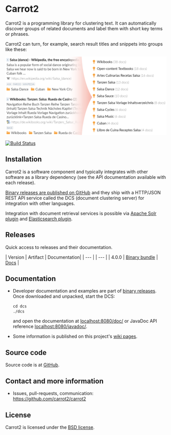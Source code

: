 Carrot2
=======

Carrot2 is a programming library for clustering text. It can automatically 
discover groups of related documents and label them with short key terms 
or phrases.

Carrot2 can turn, for example, search result titles and snippets into 
groups like these:

![Search result titles and snippets and corresponding cluster labels (right).](doc/src/content/images/carrot2-intro-example-light.png "")


[![Build Status](https://travis-ci.org/carrot2/carrot2.svg?branch=master)](https://travis-ci.org/carrot2/carrot2)


Installation
------------

Carrot2 is a software component and typically integrates with other software
as a library dependency (see the API documentation available with each release).

[Binary releases are published on GitHub](https://github.com/carrot2/carrot2/releases) and they 
ship with a HTTP/JSON REST API service called the DCS 
(document clustering server) for integration with other languages.

Integration with document retrieval services is possible
via [Apache Solr plugin](https://lucene.apache.org/solr/guide/result-clustering.html) 
and [Elasticsearch plugin](https://github.com/carrot2/elasticsearch-carrot2).

Releases
--------

Quick access to releases and their documentation.

| Version | Artifact                         | Documentation|
| ---     |                                  | ---          |
| 4.0.0   | [Binary bundle](releases/download/release-4.0.0/carrot2-4.0.0.zip) | [Docs](https://carrot2.github.io/release/4.0.0/doc/) |   


Documentation
-------------

* Developer documentation and examples are part of
  [binary releases](https://github.com/carrot2/carrot2/releases).
  Once downloaded and unpacked, start the DCS:

  ```shell script
  cd dcs
  ./dcs
  ```

  and open the documentation at [localhost:8080/doc/](http://localhost:8080/doc/) or
  JavaDoc API reference [localhost:8080/javadoc/](http://localhost:8080/javadoc/).

* Some information is published on this project's 
  [wiki pages](https://github.com/carrot2/carrot2/wiki).


Source code
-----------

Source code is at [GitHub](https://github.com/carrot2/carrot2). 


Contact and more information
----------------------------

* Issues, pull-requests, communication:  
  https://github.com/carrot2/carrot2

License
-------

Carrot2 is licensed under the [BSD license](carrot2.LICENSE). 
